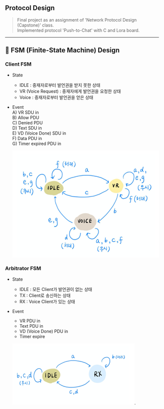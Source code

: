 ## Protocol Design
> Final project as an assignment of 'Network Protocol Design (Capstone)' class.  
> Implemented protocol 'Push-to-Chat' with C and Lora board.    
    
    
  ---  
      
      
## :pushpin: FSM (Finite-State Machine) Design  
  
  ### Client FSM  
    
  - State  
    - IDLE : 중재자로부터 발언권을 받지 못한 상태  
    - VR (Voice Request) : 중재자에게 발언권을 요청한 상태  
    - Voice : 중재자로부터 발언권을 얻은 상태  
      
  - Event  
    A) VR SDU in  
    B) Allow PDU  
    C) Denied PDU  
    D) Text SDU in  
    E) VD (Voice Done) SDU in  
    F) Data PDU in  
    G) Timer expired PDU in  
      
    <img src="./img/ClientFSM.png" width="500" height="350">
      
  ### Arbitrator FSM  
    
  - State  
    - IDLE : 모든 Client가 발언권이 없는 상태  
    - TX : Client로 송신하는 상태  
    - RX : Voice Client가 있는 상태  
      
  - Event  
    - VR PDU in  
    - Text PDU in  
    - VD (Voice Done) PDU in  
    - Timer expire  
    
    <img src="./img/ArbitratorFSM.png" width="400" height="200">. 
    
    
  
